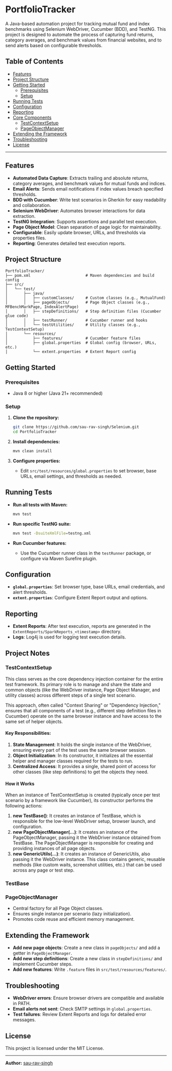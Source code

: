 # PortfolioTracker

A Java-based automation project for tracking mutual fund and index benchmarks using Selenium WebDriver, Cucumber (BDD), and TestNG. This project is designed to automate the process of capturing fund returns, category averages, and benchmark values from financial websites, and to send alerts based on configurable thresholds.

## Table of Contents

- [Features](#features)
- [Project Structure](#project-structure)
- [Getting Started](#getting-started)
  - [Prerequisites](#prerequisites)
  - [Setup](#setup)
- [Running Tests](#running-tests)
- [Configuration](#configuration)
- [Reporting](#reporting)
- [Core Components](#core-components)
  - [TestContextSetup](#testcontextsetup)
  - [PageObjectManager](#pageobjectmanager)
- [Extending the Framework](#extending-the-framework)
- [Troubleshooting](#troubleshooting)
- [License](#license)

---

## Features

- **Automated Data Capture**: Extracts trailing and absolute returns, category averages, and benchmark values for mutual funds and indices.
- **Email Alerts**: Sends email notifications if index values breach specified thresholds.
- **BDD with Cucumber**: Write test scenarios in Gherkin for easy readability and collaboration.
- **Selenium WebDriver**: Automates browser interactions for data extraction.
- **TestNG Integration**: Supports assertions and parallel test execution.
- **Page Object Model**: Clean separation of page logic for maintainability.
- **Configurable**: Easily update browser, URLs, and thresholds via properties files.
- **Reporting**: Generates detailed test execution reports.

## Project Structure

```
PortfolioTracker/
├── pom.xml                        # Maven dependencies and build config
├── src/
│   └── test/
│       ├── java/
│       │   ├── customClasses/     # Custom classes (e.g., MutualFund)
│       │   ├── pageObjects/       # Page Object classes (e.g., MFBenchMarkPage, IndexAlertPage)
│       │   ├── stepDefinitions/   # Step definition files (Cucumber glue code)
│       │   ├── testRunner/        # Cucumber runner and hooks
│       │   └── testUtilities/     # Utility classes (e.g., TestContextSetup)
│       └── resources/
│           ├── features/          # Cucumber feature files
│           ├── global.properties  # Global config (browser, URLs, etc.)
│           └── extent.properties  # Extent Report config
```

## Getting Started

### Prerequisites

- Java 8 or higher (Java 21+ recommended)
### Setup

1. **Clone the repository:**
   ```sh
   git clone https://github.com/sau-rav-singh/Selenium.git
   cd PortfolioTracker
   ```

2. **Install dependencies:**
   ```sh
   mvn clean install
   ```

3. **Configure properties:**
   - Edit `src/test/resources/global.properties` to set browser, base URLs, email settings, and thresholds as needed.

## Running Tests

- **Run all tests with Maven:**
  ```sh
  mvn test
  ```

- **Run specific TestNG suite:**
  ```sh
  mvn test -DsuiteXmlFile=testng.xml
  ```

- **Run Cucumber features:**
  - Use the Cucumber runner class in the `testRunner` package, or configure via Maven Surefire plugin.

## Configuration

- **`global.properties`**: Set browser type, base URLs, email credentials, and alert thresholds.
- **`extent.properties`**: Configure Extent Report output and options.

## Reporting

- **Extent Reports**: After test execution, reports are generated in the `ExtentReports/SparkReports_<timestamp>` directory.
- **Logs**: Log4j is used for logging test execution details.

## Project Notes

### TestContextSetup

This class serves as the core dependency injection container for the entire test framework. Its primary role is to manage and share the state and common objects (like the WebDriver instance, Page Object Manager, and utility classes) across different steps of a single test scenario.

This approach, often called "Context Sharing" or "Dependency Injection," ensures that all components of a test (e.g., different step definition files in Cucumber) operate on the same browser instance and have access to the same set of helper objects.

#### Key Responsibilities:
1. **State Management**: It holds the single instance of the WebDriver, ensuring every part of the test uses the same browser session.
2. **Object Initialization**: In its constructor, it initializes all the essential helper and manager classes required for the tests to run.
3. **Centralized Access**: It provides a single, shared point of access for other classes (like step definitions) to get the objects they need.

#### How it Works
When an instance of TestContextSetup is created (typically once per test scenario by a framework like Cucumber), its constructor performs the following actions:
1. **new TestBase()**: It creates an instance of TestBase, which is responsible for the low-level WebDriver setup, browser launch, and configuration.
2. **new PageObjectManager(...)**: It creates an instance of the PageObjectManager, passing it the WebDriver instance obtained from TestBase. The PageObjectManager is responsible for creating and providing instances of all page objects.
3. **new GenericUtils(...)**: It creates an instance of GenericUtils, also passing it the WebDriver instance. This class contains generic, reusable methods (like custom waits, screenshot utilities, etc.) that can be used across any page or test step.


### TestBase

### PageObjectManager

- Central factory for all Page Object classes.
- Ensures single instance per scenario (lazy initialization).
- Promotes code reuse and efficient memory management.

## Extending the Framework

- **Add new page objects**: Create a new class in `pageObjects/` and add a getter in `PageObjectManager`.
- **Add new step definitions**: Create a new class in `stepDefinitions/` and implement Cucumber steps.
- **Add new features**: Write `.feature` files in `src/test/resources/features/`.

## Troubleshooting

- **WebDriver errors**: Ensure browser drivers are compatible and available in PATH.
- **Email alerts not sent**: Check SMTP settings in `global.properties`.
- **Test failures**: Review Extent Reports and logs for detailed error messages.

## License

This project is licensed under the MIT License.

---

**Author:** [sau-rav-singh](https://github.com/sau-rav-singh)